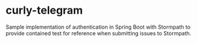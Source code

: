 # curly-telegram

Sample implementation of authentication in Spring Boot with Stormpath to provide contained test for reference when submitting issues to Stormpath.

